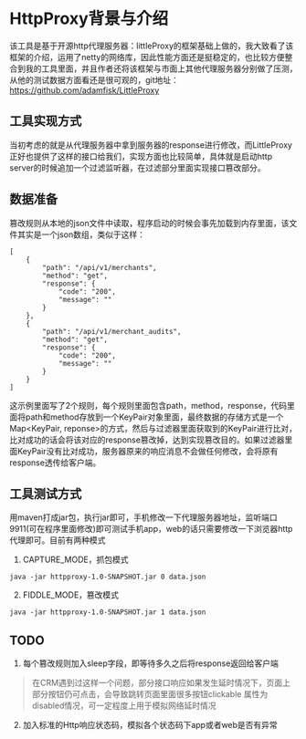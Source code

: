 # HttpProxy背景与介绍

该工具是基于开源http代理服务器：littleProxy的框架基础上做的，我大致看了该框架的介绍，运用了netty的网络库，因此性能方面还是挺稳定的，也比较方便整合到我的工具里面，并且作者还将该框架与市面上其他代理服务器分别做了压测，从他的测试数据方面看还是很可观的，git地址：https://github.com/adamfisk/LittleProxy

## 工具实现方式
当初考虑的就是从代理服务器中拿到服务器的response进行修改，而LittleProxy正好也提供了这样的接口给我们，实现方面也比较简单，具体就是启动http server的时候追加一个过滤监听器，在过滤部分里面实现接口篡改部分。

## 数据准备
篡改规则从本地的json文件中读取，程序启动的时候会事先加载到内存里面，该文件其实是一个json数组，类似于这样：
```
[
    {
        "path": "/api/v1/merchants",
        "method": "get",
        "response": {
            "code": "200",
            "message": ""
        }
    },
    {
        "path": "/api/v1/merchant_audits",
        "method": "get",
        "response": {
            "code": "200",
            "message": ""
        }
    }
]
```
这示例里面写了2个规则，每个规则里面包含path，method，response，代码里面将path和method存放到一个KeyPair对象里面，最终数据的存储方式是一个Map<KeyPair, reponse>的方式，然后与过滤器里面获取到的KeyPair进行比对，比对成功的话会将该对应的response篡改掉，达到实现篡改目的。如果过滤器里面KeyPair没有比对成功，服务器原来的响应消息不会做任何修改，会将原有response透传给客户端。

## 工具测试方式
用maven打成jar包，执行jar即可，手机修改一下代理服务器地址，监听端口9911(可在程序里面修改)即可测试手机app，web的话只需要修改一下浏览器http代理即可。目前有两种模式
1. CAPTURE_MODE，抓包模式

```
java -jar httpproxy-1.0-SNAPSHOT.jar 0 data.json
```

2. FIDDLE_MODE，篡改模式

```
java -jar httpproxy-1.0-SNAPSHOT.jar 1 data.json
```

## TODO
1. 每个篡改规则加入sleep字段，即等待多久之后将response返回给客户端

> 在CRM遇到过这样一个问题，部分接口响应如果发生延时情况下，页面上部分按钮仍可点击，会导致跳转页面里面很多按钮clickable 属性为disabled情况，可一定程度上用于模拟网络延时情况

2. 加入标准的Http响应状态码，模拟各个状态码下app或者web是否有异常